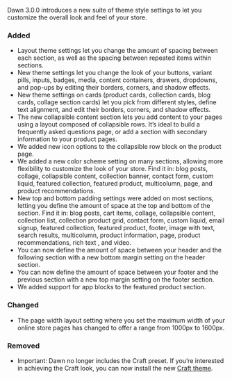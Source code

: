 Dawn 3.0.0 introduces a new suite of theme style settings to let you customize the overall look and feel of your store.

### Added
- Layout theme settings let you change the amount of spacing between each section, as well as the spacing between repeated items within sections.
- New theme settings let you change the look of your buttons, variant pills, inputs, badges, media, content containers, drawers, dropdowns, and pop-ups by editing their borders, corners, and shadow effects. 
- New theme settings on cards (product cards, collection cards, blog cards, collage section cards) let you pick from different styles, define text alignment, and edit their borders, corners, and shadow effects. 
- The new collapsible content section lets you add content to your pages using a layout composed of collapsible rows. It’s ideal to build a frequently asked questions page, or add a section with secondary information to your product pages.
- We added new icon options to the collapsible row block on the product page. 
- We added a new color scheme setting on many  sections, allowing more flexibility to customize the look of your store. Find it in: blog posts, collage, collapsible content, collection banner, contact form, custom liquid, featured collection, featured product, multicolumn, page, and  product recommendations. 
- New top and bottom padding settings were added on most sections, letting you define the amount of space at the top and bottom of the section. Find it in: blog posts, cart items, collage, collapsible content, collection list, collection product grid, contact form, custom liquid, email signup, featured collection, featured product, footer, image with text, search results, multicolumn, product information, page,  product recommendations, rich text , and video.
- You can now define the amount of space between your header and the following section with a new bottom margin setting on the header section.
- You can now define the amount of space between your footer and the previous section with a new top margin setting on the footer section. 
- We added support for app blocks to the featured product section.

### Changed
- The page width layout setting where you set the maximum width of your online store pages has changed to offer a range from 1000px to 1600px. 

### Removed
- Important: Dawn no longer includes the Craft preset. If you’re interested in achieving the Craft look, you can now  install the new [Craft theme](https://themes.shopify.com/themes/craft). 